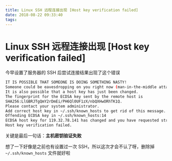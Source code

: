 ```yaml
---
title: Linux SSH 远程连接出现 [Host key verification failed]
date: 2018-08-22 09:33:40
tags:
---
```

# Linux SSH 远程连接出现 [Host key verification failed]

今早设置了服务器的 SSH 后尝试连接结果出现了这个错误

```bash
IT IS POSSIBLE THAT SOMEONE IS DOING SOMETHING NASTY!
Someone could be eavesdropping on you right now (man-in-the-middle attack)!
It is also possible that a host key has just been changed.
The fingerprint for the ECDSA key sent by the remote host is
SHA256:LlGBRJTgQmY2rDmEi/PH6Ql0UF1zX/nbQXHwORhTK1Q.
Please contact your system administrator.
Add correct host key in ~/.ssh/known_hosts to get rid of this message.
Offending ECDSA key in ~/.ssh/known_hosts:14
ECDSA host key for 119.32.78.141 has changed and you have requested strict checking.
Host key verification failed.
```

关键是最后一句话：**主机密钥验证失败**

想了一下好像是之前也有设置过一次 SSH，所以这次才会不认了呀，删除掉 `~/.ssh/known_hosts` 文件就好啦